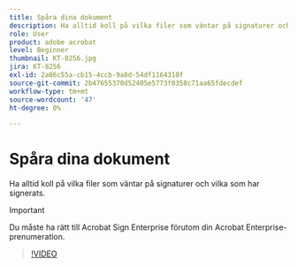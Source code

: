 ```yaml
---
title: Spåra dina dokument
description: Ha alltid koll på vilka filer som väntar på signaturer och vilka som har signerats
role: User
product: adobe acrobat
level: Beginner
thumbnail: KT-8256.jpg
jira: KT-8256
exl-id: 2a86c55a-cb15-4ccb-9a8d-54df1164310f
source-git-commit: 2b47655370d52405e5773f0358c71aa65fdecdef
workflow-type: tm+mt
source-wordcount: '47'
ht-degree: 0%

---
```


# Spåra dina dokument

Ha alltid koll på vilka filer som väntar på signaturer och vilka som har signerats.

>[!IMPORTANT]
>
>Du måste ha rätt till Acrobat Sign Enterprise förutom din Acrobat Enterprise-prenumeration.

>[!VIDEO](https://video.tv.adobe.com/v/338492?quality=12&learn=on&hidetitle=true)
